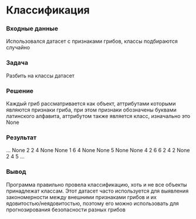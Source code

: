 # Классификация
### Входные данные
Использовался датасет с признаками грибов, классы подбираются случайно
### Задача
Разбить на классы датасет
### Решение
Каждый гриб рассматривается как объект, аттрибутами которыми являются признаки гриба, при этом признаки обозначены буквами латинского алфавита, аттрибутом также является класс, изначально это None
### Результат
...
None
2
2
4
None
None
1
6
4
None
None
5
None
None
4
2
6
6
2
4
2
None
2
4
5
...
### Вывод
Программа правильно провела классификацию, хоть и не все объекты принадлежат классам.
Этот датасет часто используется для выявления закономерности между внешними признаками грибов и их ядовитостью/неядовитостью, поэтому его можно использовать для прогнозирования безопасности разных грибов
